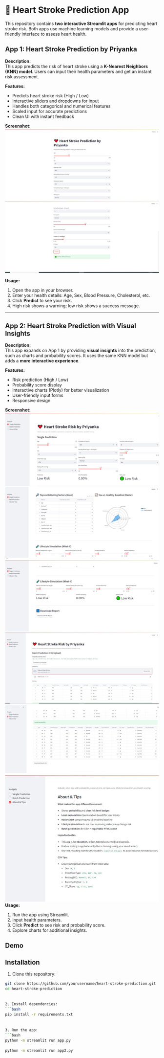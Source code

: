 # 💓 Heart Stroke Prediction App 

This repository contains **two interactive Streamlit apps** for predicting heart stroke risk. Both apps use machine learning models and provide a user-friendly interface to assess heart health.

## App 1: Heart Stroke Prediction by Priyanka
**Description:**  
This app predicts the risk of heart stroke using a **K-Nearest Neighbors (KNN) model**. Users can input their health parameters and get an instant risk assessment.

**Features:**

- Predicts heart stroke risk (High / Low)
- Interactive sliders and dropdowns for input
- Handles both categorical and numerical features
- Scaled input for accurate predictions
- Clean UI with instant feedback

**Screenshot:**
![App 1 Screenshot](a1.jpg)
![App 2 Screenshot](a11.jpg)

**Usage:**

1. Open the app in your browser.  
2. Enter your health details: Age, Sex, Blood Pressure, Cholesterol, etc.  
3. Click **Predict** to see your risk.  
4. High risk shows a warning; low risk shows a success message.

---

## App 2: Heart Stroke Prediction with Visual Insights

**Description:**  
This app expands on App 1 by providing **visual insights** into the prediction, such as charts and probability scores. It uses the same KNN model but adds a **more interactive experience**.

**Features:**

- Risk prediction (High / Low)
- Probability score display
- Interactive charts (Plotly) for better visualization
- User-friendly input forms
- Responsive design

**Screenshot:**
![App 3 Screenshot](b1.jpg)
![App 4 Screenshot](b11.jpg)
![App 5 Screenshot](c1.jpg)
![App 6 Screenshot](c11.jpg)
![App 7 Screenshot](d1.jpg)
![App 8 Screenshot](d11.jpg)
**Usage:**

1. Run the app using Streamlit.  
2. Input health parameters.  
3. Click **Predict** to see risk and probability score.  
4. Explore charts for additional insights.


## Demo

## Installation

1. Clone this repository:
```bash
git clone https://github.com/yourusername/heart-stroke-prediction.git
cd heart-stroke-prediction


2. Install dependencies:
```bash
pip install -r requirements.txt


3. Run the app:
```bash
python -m streamlit run app.py

python -m streamlit run app2.py

